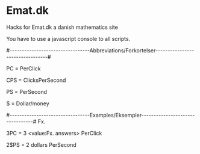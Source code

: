 # Emat.dk
Hacks for Emat.dk a danish mathematics site

You have to use a javascript console to all scripts.

#---------------------------------Abbreviations/Forkortelser---------------------------------#

PC = PerClick

CPS = ClicksPerSecond

PS = PerSecond

$ = Dollar/money

#---------------------------------Examples/Eksempler---------------------------------#
Fx. 

3PC = 3 <value:Fx. answers> PerClick

2$PS = 2 dollars PerSecond


